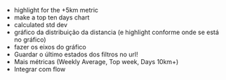 - highlight for the +5km metric
- make a top ten days chart
- calculated std dev
- gráfico da distribuição da distancia (e highlight conforme onde se está no gráfico)
- fazer os eixos do gráfico
- Guardar o último estados dos filtros no url!
- Mais métricas (Weekly Average, Top week, Days 10km+)
- Integrar com flow